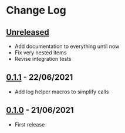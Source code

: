 # Change Log

## [Unreleased]

* Add documentation to everything until now
* Fix very nested items
* Revise integration tests

## [0.1.1] - **22/06/2021**

* Add log helper macros to simplify calls

## [0.1.0] - **21/06/2021**

* First release


[Unreleased]: https://github.com/lucas-miranda/tree_decorator/compare/v0.1.1...HEAD
[0.1.1]: https://github.com/lucas-miranda/tree_decorator/compare/v0.1.0...v0.1.1
[0.1.0]: https://github.com/lucas-miranda/tree_decorator/compare/08787f7...v0.1.0

